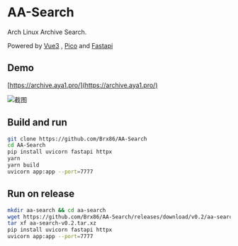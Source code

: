# AA-Search

Arch Linux Archive Search.

Powered by [Vue3](https://cn.vuejs.org/) , [Pico](https://picocss.com/) and [Fastapi](https://fastapi.tiangolo.com/)

## Demo

[https://archive.aya1.pro/](https://archive.aya1.pro/)

![截图](https://user-images.githubusercontent.com/44391900/232202562-95238c66-4ff1-4034-810e-bcb92c57be5d.png)

## Build and run

```bash
git clone https://github.com/Brx86/AA-Search
cd AA-Search
pip install uvicorn fastapi httpx
yarn
yarn build
uvicorn app:app --port=7777
```

## Run on release

```bash
mkdir aa-search && cd aa-search
wget https://github.com/Brx86/AA-Search/releases/download/v0.2/aa-search-v0.2.tar.xz
tar xf aa-search-v0.2.tar.xz
pip install uvicorn fastapi httpx
uvicorn app:app --port=7777
```
